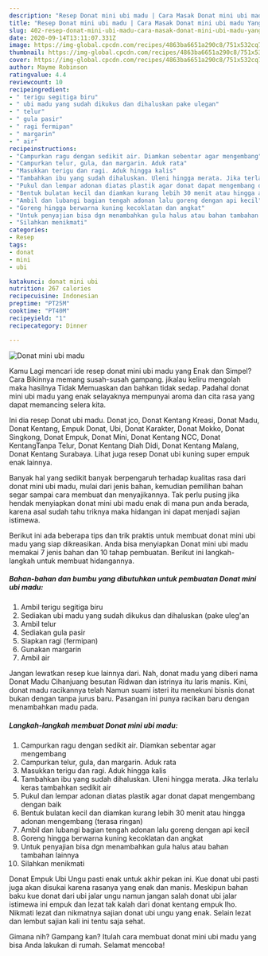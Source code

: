 ```yaml
---
description: "Resep Donat mini ubi madu | Cara Masak Donat mini ubi madu Yang Mudah Dan Praktis"
title: "Resep Donat mini ubi madu | Cara Masak Donat mini ubi madu Yang Mudah Dan Praktis"
slug: 402-resep-donat-mini-ubi-madu-cara-masak-donat-mini-ubi-madu-yang-mudah-dan-praktis
date: 2020-09-14T13:11:07.331Z
image: https://img-global.cpcdn.com/recipes/4863ba6651a290c8/751x532cq70/donat-mini-ubi-madu-foto-resep-utama.jpg
thumbnail: https://img-global.cpcdn.com/recipes/4863ba6651a290c8/751x532cq70/donat-mini-ubi-madu-foto-resep-utama.jpg
cover: https://img-global.cpcdn.com/recipes/4863ba6651a290c8/751x532cq70/donat-mini-ubi-madu-foto-resep-utama.jpg
author: Mayme Robinson
ratingvalue: 4.4
reviewcount: 10
recipeingredient:
- " terigu segitiga biru"
- " ubi madu yang sudah dikukus dan dihaluskan pake ulegan"
- " telur"
- " gula pasir"
- " ragi fermipan"
- " margarin"
- " air"
recipeinstructions:
- "Campurkan ragu dengan sedikit air. Diamkan sebentar agar mengembang"
- "Campurkan telur, gula, dan margarin. Aduk rata"
- "Masukkan terigu dan ragi. Aduk hingga kalis"
- "Tambahkan ibu yang sudah dihaluskan. Uleni hingga merata. Jika terlalu keras tambahkan sedikit air"
- "Pukul dan lempar adonan diatas plastik agar donat dapat mengembang dengan baik"
- "Bentuk bulatan kecil dan diamkan kurang lebih 30 menit atau hingga adonan mengembang (terasa ringan)"
- "Ambil dan lubangi bagian tengah adonan lalu goreng dengan api kecil"
- "Goreng hingga berwarna kuning kecoklatan dan angkat"
- "Untuk penyajian bisa dgn menambahkan gula halus atau bahan tambahan lainnya"
- "Silahkan menikmati"
categories:
- Resep
tags:
- donat
- mini
- ubi

katakunci: donat mini ubi 
nutrition: 267 calories
recipecuisine: Indonesian
preptime: "PT25M"
cooktime: "PT40M"
recipeyield: "1"
recipecategory: Dinner

---
```



![Donat mini ubi madu](https://img-global.cpcdn.com/recipes/4863ba6651a290c8/751x532cq70/donat-mini-ubi-madu-foto-resep-utama.jpg)

Kamu Lagi mencari ide resep donat mini ubi madu yang Enak dan Simpel? Cara Bikinnya memang susah-susah gampang. jikalau keliru mengolah maka hasilnya Tidak Memuaskan dan bahkan tidak sedap. Padahal donat mini ubi madu yang enak selayaknya mempunyai aroma dan cita rasa yang dapat memancing selera kita.

Ini dia resep Donat ubi madu. Donat jco, Donat Kentang Kreasi, Donat Madu, Donat Kentang, Empuk Donat, Ubi, Donat Karakter, Donat Mokko, Donat Singkong, Donat Empuk, Donat Mini, Donat Kentang NCC, Donat KentangTanpa Telur, Donat Kentang Diah Didi, Donat Kentang Malang, Donat Kentang Surabaya. Lihat juga resep Donat ubi kuning super empuk enak lainnya.

Banyak hal yang sedikit banyak berpengaruh terhadap kualitas rasa dari donat mini ubi madu, mulai dari jenis bahan, kemudian pemilihan bahan segar sampai cara membuat dan menyajikannya. Tak perlu pusing jika hendak menyiapkan donat mini ubi madu enak di mana pun anda berada, karena asal sudah tahu triknya maka hidangan ini dapat menjadi sajian istimewa.


Berikut ini ada beberapa tips dan trik praktis untuk membuat donat mini ubi madu yang siap dikreasikan. Anda bisa menyiapkan Donat mini ubi madu memakai 7 jenis bahan dan 10 tahap pembuatan. Berikut ini langkah-langkah untuk membuat hidangannya.

<!--inarticleads1-->

##### Bahan-bahan dan bumbu yang dibutuhkan untuk pembuatan Donat mini ubi madu:

1. Ambil  terigu segitiga biru
1. Sediakan  ubi madu yang sudah dikukus dan dihaluskan (pake uleg&#39;an
1. Ambil  telur
1. Sediakan  gula pasir
1. Siapkan  ragi (fermipan)
1. Gunakan  margarin
1. Ambil  air


Jangan lewatkan resep kue lainnya dari. Nah, donat madu yang diberi nama Donat Madu Cihanjuang besutan Ridwan dan istrinya itu laris manis. Kini, donat madu racikannya telah Namun suami isteri itu menekuni bisnis donat bukan dengan tanpa jurus baru. Pasangan ini punya racikan baru dengan menambahkan madu pada. 

<!--inarticleads2-->

##### Langkah-langkah membuat Donat mini ubi madu:

1. Campurkan ragu dengan sedikit air. Diamkan sebentar agar mengembang
1. Campurkan telur, gula, dan margarin. Aduk rata
1. Masukkan terigu dan ragi. Aduk hingga kalis
1. Tambahkan ibu yang sudah dihaluskan. Uleni hingga merata. Jika terlalu keras tambahkan sedikit air
1. Pukul dan lempar adonan diatas plastik agar donat dapat mengembang dengan baik
1. Bentuk bulatan kecil dan diamkan kurang lebih 30 menit atau hingga adonan mengembang (terasa ringan)
1. Ambil dan lubangi bagian tengah adonan lalu goreng dengan api kecil
1. Goreng hingga berwarna kuning kecoklatan dan angkat
1. Untuk penyajian bisa dgn menambahkan gula halus atau bahan tambahan lainnya
1. Silahkan menikmati


Donat Empuk Ubi Ungu pasti enak untuk akhir pekan ini. Kue donat ubi pasti juga akan disukai karena rasanya yang enak dan manis. Meskipun bahan baku kue donat dari ubi jalar ungu namun jangan salah donat ubi jalar istimewa ini empuk dan lezat tak kalah dari donat kentang empuk lho. Nikmati lezat dan nikmatnya sajian donat ubi ungu yang enak. Selain lezat dan lembut sajian kali ini tentu saja sehat. 

Gimana nih? Gampang kan? Itulah cara membuat donat mini ubi madu yang bisa Anda lakukan di rumah. Selamat mencoba!
